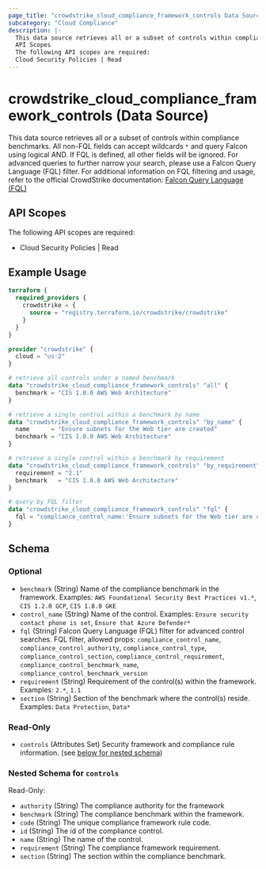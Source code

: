 ```yaml
---
page_title: "crowdstrike_cloud_compliance_framework_controls Data Source - crowdstrike"
subcategory: "Cloud Compliance"
description: |-
  This data source retrieves all or a subset of controls within compliance benchmarks. All non-FQL fields can accept wildcards * and query Falcon using logical AND. If FQL is defined, all other fields will be ignored. For advanced queries to further narrow your search, please use a Falcon Query Language (FQL) filter. For additional information on FQL filtering and usage, refer to the official CrowdStrike documentation: Falcon Query Language (FQL) https://falcon.crowdstrike.com/documentation/page/d3c84a1b/falcon-query-language-fql
  API Scopes
  The following API scopes are required:
  Cloud Security Policies | Read
---
```


# crowdstrike_cloud_compliance_framework_controls (Data Source)

This data source retrieves all or a subset of controls within compliance benchmarks. All non-FQL fields can accept wildcards `*` and query Falcon using logical AND. If FQL is defined, all other fields will be ignored. For advanced queries to further narrow your search, please use a Falcon Query Language (FQL) filter. For additional information on FQL filtering and usage, refer to the official CrowdStrike documentation: [Falcon Query Language (FQL)](https://falcon.crowdstrike.com/documentation/page/d3c84a1b/falcon-query-language-fql)

## API Scopes

The following API scopes are required:

- Cloud Security Policies | Read


## Example Usage

```terraform
terraform {
  required_providers {
    crowdstrike = {
      source = "registry.terraform.io/crowdstrike/crowdstrike"
    }
  }
}

provider "crowdstrike" {
  cloud = "us-2"
}

# retrieve all controls under a named benchmark
data "crowdstrike_cloud_compliance_framework_controls" "all" {
  benchmark = "CIS 1.0.0 AWS Web Architecture"
}

# retrieve a single control within a benchmark by name
data "crowdstrike_cloud_compliance_framework_controls" "by_name" {
  name      = "Ensure subnets for the Web tier are created"
  benchmark = "CIS 1.0.0 AWS Web Architecture"
}

# retrieve a single control within a benchmark by requirement
data "crowdstrike_cloud_compliance_framework_controls" "by_requirement" {
  requirement = "2.1"
  benchmark   = "CIS 1.0.0 AWS Web Architecture"
}

# query by FQL filter
data "crowdstrike_cloud_compliance_framework_controls" "fql" {
  fql = "compliance_control_name:'Ensure subnets for the Web tier are created'"
}
```

<!-- schema generated by tfplugindocs -->
## Schema

### Optional

- `benchmark` (String) Name of the compliance benchmark in the framework. Examples: `AWS Foundational Security Best Practices v1.*`, `CIS 1.2.0 GCP`, `CIS 1.8.0 GKE`
- `control_name` (String) Name of the control. Examples: `Ensure security contact phone is set`, `Ensure that Azure Defender*`
- `fql` (String) Falcon Query Language (FQL) filter for advanced control searches. FQL filter, allowed props: `compliance_control_name`, `compliance_control_authority`, `compliance_control_type`, `compliance_control_section`, `compliance_control_requirement`, `compliance_control_benchmark_name`, `compliance_control_benchmark_version`
- `requirement` (String) Requirement of the control(s) within the framework. Examples: `2.*`, `1.1`
- `section` (String) Section of the benchmark where the control(s) reside. Examples: `Data Protection`, `Data*`

### Read-Only

- `controls` (Attributes Set) Security framework and compliance rule information. (see [below for nested schema](#nestedatt--controls))

<a id="nestedatt--controls"></a>
### Nested Schema for `controls`

Read-Only:

- `authority` (String) The compliance authority for the framework
- `benchmark` (String) The compliance benchmark within the framework.
- `code` (String) The unique compliance framework rule code.
- `id` (String) The id of the compliance control.
- `name` (String) The name of the control.
- `requirement` (String) The compliance framework requirement.
- `section` (String) The section within the compliance benchmark.
